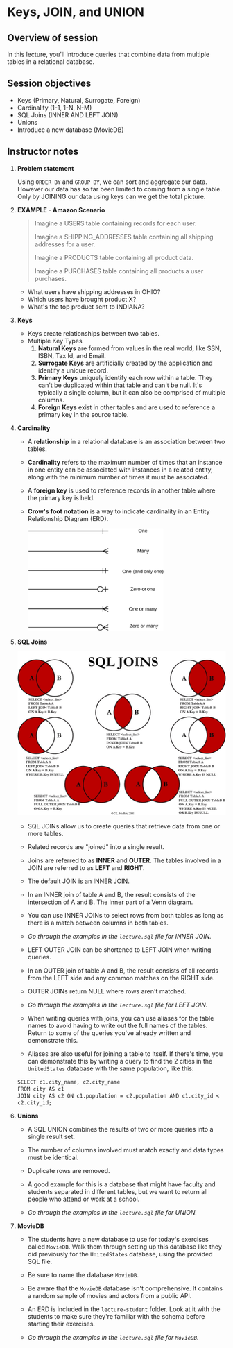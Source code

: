 # Keys, JOIN, and UNION

## Overview of session

In this lecture, you'll introduce queries that combine data from multiple tables in a relational database.


## Session objectives

* Keys (Primary, Natural, Surrogate, Foreign)
* Cardinality (1-1, 1-N, N-M)
* SQL Joins (INNER AND LEFT JOIN)
* Unions
* Introduce a new database (MovieDB)

## Instructor notes

1. **Problem statement**

	Using `ORDER BY` and `GROUP BY`, we can sort and aggregate our data. However our data has so far been limited to coming from a single table. Only by JOINING our data using keys can we get the total picture.

2. **EXAMPLE - Amazon Scenario**

	> Imagine a USERS table containing records for each user.
	>
	> Imagine a SHIPPING_ADDRESSES table containing all shipping addresses for a user.
	>
	> Imagine a PRODUCTS table containing all product data.
	>
	> Imagine a PURCHASES table containing all products a user purchases.

	- What users have shipping addresses in OHIO?
	- Which users have brought product X?
	- What's the top product sent to INDIANA?

3. **Keys**
	- Keys create relationships between two tables.
	- Multiple Key Types
		1. **Natural Keys** are formed from values in the real world, like SSN, ISBN, Tax Id, and Email.
		2. **Surrogate Keys** are artificially created by the application and identify a unique record.
		3. **Primary Keys** uniquely identify each row within a table. They can't be duplicated within that table and can't be null. It's typically a single column, but it can also be comprised of multiple columns.
		4. **Foreign Keys** exist in other tables and are used to reference a primary key in the source table.

4. **Cardinality**

	- A **relationship** in a relational database is an association between two tables.

	- **Cardinality** refers to the maximum number of times that an instance in one entity can be associated with instances in a related entity, along with the minimum number of times it must be associated.

	- A **foreign key** is used to reference records in another table where the primary key is held.

	- **Crow's foot notation** is a way to indicate cardinality in an Entity Relationship Diagram (ERD).

		![Cardinality](resources/cardinality-notation.png)


5. **SQL Joins**

	![SQL Joins](resources/sql-joins.png)

	- SQL JOINs allow us to create queries that retrieve data from one or more tables.

	- Related records are "joined" into a single result.

	- Joins are referred to as **INNER** and **OUTER**. The tables involved in a JOIN are referred to as **LEFT** and **RIGHT**.

	- The default JOIN is an INNER JOIN.

	- In an INNER join of table A and B, the result consists of the intersection of A and B. The inner part of a Venn diagram.

	- You can use INNER JOINs to select rows from both tables as long as there is a match between columns in both tables.

	- *Go through the examples in the `lecture.sql` file for INNER JOIN.*

	- LEFT OUTER JOIN can be shortened to LEFT JOIN when writing queries.

	- In an OUTER join of table A and B, the result consists of all records from the LEFT side and any common matches on the RIGHT side.

	- OUTER JOINs return NULL where rows aren't matched.

	- *Go through the examples in the `lecture.sql` file for LEFT JOIN.*

	- When writing queries with joins, you can use aliases for the table names to avoid having to write out the full names of the tables. Return to some of the queries you've already written and demonstrate this.

	- Aliases are also useful for joining a table to itself. If there's time, you can demonstrate this by writing a query to find the 2 cities in the `UnitedStates` database with the same population, like this:
	```
	SELECT c1.city_name, c2.city_name
	FROM city AS c1
	JOIN city AS c2 ON c1.population = c2.population AND c1.city_id < c2.city_id;
	```

6. **Unions**

	- A SQL UNION combines the results of two or more queries into a single result set.

	- The number of columns involved must match exactly and data types must be identical.

	- Duplicate rows are removed.

	- A good example for this is a database that might have faculty and students separated in different tables, but we want to return all people who attend or work at a school.

	- *Go through the examples in the `lecture.sql` file for UNION.*

7. **MovieDB**

	- The students have a new database to use for today's exercises called `MovieDB`. Walk them through setting up this database like they did previously for the `UnitedStates` database, using the provided SQL file.

	- Be sure to name the database `MovieDB`.

	- Be aware that the `MovieDB` database isn't comprehensive. It contains a random sample of movies and actors from a public API.

	- An ERD is included in the `lecture-student` folder. Look at it with the students to make sure they're familiar with the schema before starting their exercises.

	- *Go through the examples in the `lecture.sql` file for `MovieDB`.*